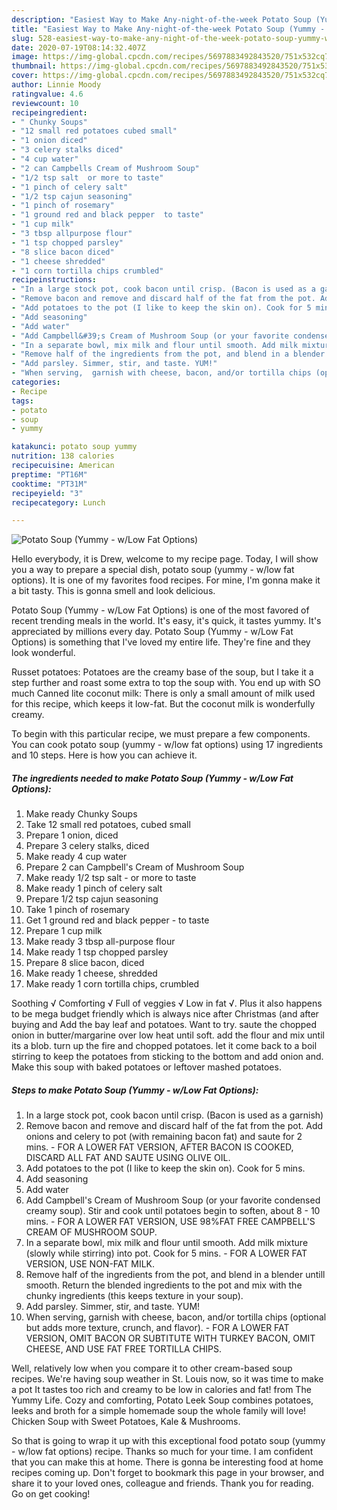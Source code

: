 ```yaml
---
description: "Easiest Way to Make Any-night-of-the-week Potato Soup (Yummy - w/Low Fat Options)"
title: "Easiest Way to Make Any-night-of-the-week Potato Soup (Yummy - w/Low Fat Options)"
slug: 528-easiest-way-to-make-any-night-of-the-week-potato-soup-yummy-w-low-fat-options
date: 2020-07-19T08:14:32.407Z
image: https://img-global.cpcdn.com/recipes/5697883492843520/751x532cq70/potato-soup-yummy-wlow-fat-options-recipe-main-photo.jpg
thumbnail: https://img-global.cpcdn.com/recipes/5697883492843520/751x532cq70/potato-soup-yummy-wlow-fat-options-recipe-main-photo.jpg
cover: https://img-global.cpcdn.com/recipes/5697883492843520/751x532cq70/potato-soup-yummy-wlow-fat-options-recipe-main-photo.jpg
author: Linnie Moody
ratingvalue: 4.6
reviewcount: 10
recipeingredient:
- " Chunky Soups"
- "12 small red potatoes cubed small"
- "1 onion diced"
- "3 celery stalks diced"
- "4 cup water"
- "2 can Campbells Cream of Mushroom Soup"
- "1/2 tsp salt  or more to taste"
- "1 pinch of celery salt"
- "1/2 tsp cajun seasoning"
- "1 pinch of rosemary"
- "1 ground red and black pepper  to taste"
- "1 cup milk"
- "3 tbsp allpurpose flour"
- "1 tsp chopped parsley"
- "8 slice bacon diced"
- "1 cheese shredded"
- "1 corn tortilla chips crumbled"
recipeinstructions:
- "In a large stock pot, cook bacon until crisp. (Bacon is used as a garnish)"
- "Remove bacon and remove and discard half of the fat from the pot. Add onions and celery to pot (with remaining bacon fat) and saute for 2 mins. - FOR A LOWER FAT VERSION, AFTER BACON IS COOKED, DISCARD ALL FAT AND SAUTE USING OLIVE OIL."
- "Add potatoes to the pot (I like to keep the skin on). Cook for 5 mins."
- "Add seasoning"
- "Add water"
- "Add Campbell&#39;s Cream of Mushroom Soup (or your favorite condensed creamy soup). Stir and cook until potatoes begin to soften, about 8 - 10 mins. - FOR A LOWER FAT VERSION, USE 98%FAT FREE CAMPBELL&#39;S CREAM OF MUSHROOM SOUP."
- "In a separate bowl, mix milk and flour until smooth. Add milk mixture (slowly while stirring) into pot. Cook for 5 mins. - FOR A LOWER FAT VERSION, USE NON-FAT MILK."
- "Remove half of the ingredients from the pot, and blend in a blender untill smooth. Return the blended ingredients to the pot and mix with the chunky ingredients (this keeps texture in your soup)."
- "Add parsley. Simmer, stir, and taste. YUM!"
- "When serving,  garnish with cheese, bacon, and/or tortilla chips (optional but adds more texture, crunch, and flavor). - FOR A LOWER FAT VERSION, OMIT BACON OR SUBTITUTE WITH TURKEY BACON, OMIT CHEESE, AND USE FAT FREE TORTILLA CHIPS."
categories:
- Recipe
tags:
- potato
- soup
- yummy

katakunci: potato soup yummy 
nutrition: 138 calories
recipecuisine: American
preptime: "PT16M"
cooktime: "PT31M"
recipeyield: "3"
recipecategory: Lunch

---
```



![Potato Soup (Yummy - w/Low Fat Options)](https://img-global.cpcdn.com/recipes/5697883492843520/751x532cq70/potato-soup-yummy-wlow-fat-options-recipe-main-photo.jpg)

Hello everybody, it is Drew, welcome to my recipe page. Today, I will show you a way to prepare a special dish, potato soup (yummy - w/low fat options). It is one of my favorites food recipes. For mine, I'm gonna make it a bit tasty. This is gonna smell and look delicious.

Potato Soup (Yummy - w/Low Fat Options) is one of the most favored of recent trending meals in the world. It's easy, it's quick, it tastes yummy. It's appreciated by millions every day. Potato Soup (Yummy - w/Low Fat Options) is something that I've loved my entire life. They're fine and they look wonderful.

Russet potatoes: Potatoes are the creamy base of the soup, but I take it a step further and roast some extra to top the soup with. You end up with SO much Canned lite coconut milk: There is only a small amount of milk used for this recipe, which keeps it low-fat. But the coconut milk is wonderfully creamy.


To begin with this particular recipe, we must prepare a few components. You can cook potato soup (yummy - w/low fat options) using 17 ingredients and 10 steps. Here is how you can achieve it.

<!--inarticleads1-->

##### The ingredients needed to make Potato Soup (Yummy - w/Low Fat Options):

1. Make ready  Chunky Soups
1. Take 12 small red potatoes, cubed small
1. Prepare 1 onion, diced
1. Prepare 3 celery stalks, diced
1. Make ready 4 cup water
1. Prepare 2 can Campbell&#39;s Cream of Mushroom Soup
1. Make ready 1/2 tsp salt - or more to taste
1. Make ready 1 pinch of celery salt
1. Prepare 1/2 tsp cajun seasoning
1. Take 1 pinch of rosemary
1. Get 1 ground red and black pepper - to taste
1. Prepare 1 cup milk
1. Make ready 3 tbsp all-purpose flour
1. Make ready 1 tsp chopped parsley
1. Prepare 8 slice bacon, diced
1. Make ready 1 cheese, shredded
1. Make ready 1 corn tortilla chips, crumbled


Soothing √ Comforting √ Full of veggies √ Low in fat √. Plus it also happens to be mega budget friendly which is always nice after Christmas (and after buying and Add the bay leaf and potatoes. Want to try. saute the chopped onion in butter/margarine over low heat until soft. add the flour and mix until its a blob. turn up the fire and chopped potatoes. let it come back to a boil stirring to keep the potatoes from sticking to the bottom and add onion and. Make this soup with baked potatoes or leftover mashed potatoes. 

<!--inarticleads2-->

##### Steps to make Potato Soup (Yummy - w/Low Fat Options):

1. In a large stock pot, cook bacon until crisp. (Bacon is used as a garnish)
1. Remove bacon and remove and discard half of the fat from the pot. Add onions and celery to pot (with remaining bacon fat) and saute for 2 mins. - FOR A LOWER FAT VERSION, AFTER BACON IS COOKED, DISCARD ALL FAT AND SAUTE USING OLIVE OIL.
1. Add potatoes to the pot (I like to keep the skin on). Cook for 5 mins.
1. Add seasoning
1. Add water
1. Add Campbell&#39;s Cream of Mushroom Soup (or your favorite condensed creamy soup). Stir and cook until potatoes begin to soften, about 8 - 10 mins. - FOR A LOWER FAT VERSION, USE 98%FAT FREE CAMPBELL&#39;S CREAM OF MUSHROOM SOUP.
1. In a separate bowl, mix milk and flour until smooth. Add milk mixture (slowly while stirring) into pot. Cook for 5 mins. - FOR A LOWER FAT VERSION, USE NON-FAT MILK.
1. Remove half of the ingredients from the pot, and blend in a blender untill smooth. Return the blended ingredients to the pot and mix with the chunky ingredients (this keeps texture in your soup).
1. Add parsley. Simmer, stir, and taste. YUM!
1. When serving,  garnish with cheese, bacon, and/or tortilla chips (optional but adds more texture, crunch, and flavor). - FOR A LOWER FAT VERSION, OMIT BACON OR SUBTITUTE WITH TURKEY BACON, OMIT CHEESE, AND USE FAT FREE TORTILLA CHIPS.


Well, relatively low when you compare it to other cream-based soup recipes. We&#39;re having soup weather in St. Louis now, so it was time to make a pot It tastes too rich and creamy to be low in calories and fat! from The Yummy Life. Cozy and comforting, Potato Leek Soup combines potatoes, leeks and broth for a simple homemade soup the whole family will love! Chicken Soup with Sweet Potatoes, Kale &amp; Mushrooms. 

So that is going to wrap it up with this exceptional food potato soup (yummy - w/low fat options) recipe. Thanks so much for your time. I am confident that you can make this at home. There is gonna be interesting food at home recipes coming up. Don't forget to bookmark this page in your browser, and share it to your loved ones, colleague and friends. Thank you for reading. Go on get cooking!
